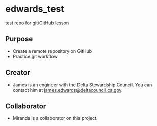# edwards_test
test repo for git/GitHub lesson

## Purpose
- Create a remote repository on GitHub
- Practice git workflow

## Creator
- James is an engineer with the Delta Stewardship Council. You can contact him at [james.edwards@deltacouncil.ca.gov](mailto:james.edwards@deltacouncil.ca.gov).

## Collaborator

- Miranda is a collaborator on this project.

